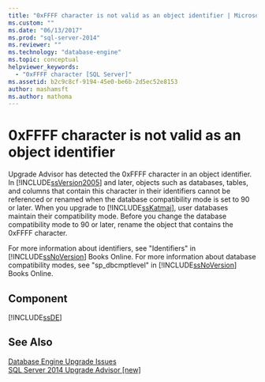 ```yaml
---
title: "0xFFFF character is not valid as an object identifier | Microsoft Docs"
ms.custom: ""
ms.date: "06/13/2017"
ms.prod: "sql-server-2014"
ms.reviewer: ""
ms.technology: "database-engine"
ms.topic: conceptual
helpviewer_keywords: 
  - "0xFFFF character [SQL Server]"
ms.assetid: b2c9c8cf-9194-45e0-be6b-2d5ec52e8153
author: mashamsft
ms.author: mathoma
---
```

# 0xFFFF character is not valid as an object identifier
  Upgrade Advisor has detected the 0xFFFF character in an object identifier. In [!INCLUDE[ssVersion2005](../../includes/ssversion2005-md.md)] and later, objects such as databases, tables, and columns that contain this character in their identifiers cannot be referenced or renamed when the database compatibility mode is set to 90 or later. When you upgrade to [!INCLUDE[ssKatmai](../../includes/sskatmai-md.md)], user databases maintain their compatibility mode. Before you change the database compatibility mode to 90 or later, rename the object that contains the 0xFFFF character.  
  
 For more information about identifiers, see "Identifiers" in [!INCLUDE[ssNoVersion](../../includes/ssnoversion-md.md)] Books Online. For more information about database compatibility modes, see "sp_dbcmptlevel" in [!INCLUDE[ssNoVersion](../../includes/ssnoversion-md.md)] Books Online.  
  
## Component  
 [!INCLUDE[ssDE](../../includes/ssde-md.md)]  
  
## See Also  
 [Database Engine Upgrade Issues](../../../2014/sql-server/install/database-engine-upgrade-issues.md)   
 [SQL Server 2014 Upgrade Advisor &#91;new&#93;](sql-server-2014-upgrade-advisor.md)  
  
  
